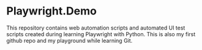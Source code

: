 # Playwright.Demo
This repository contains web automation scripts and automated UI test scripts created during learning Playwright with Python. This is also my first github repo and my playground while learning Git. 
